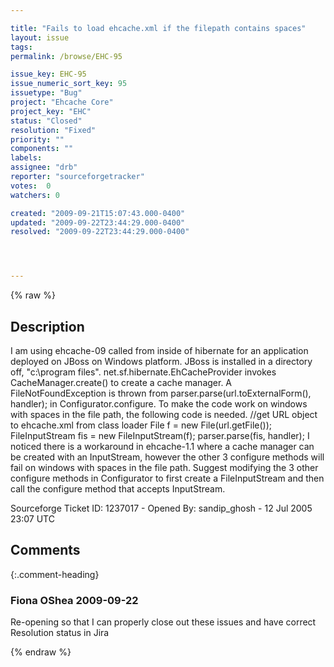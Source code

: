 ```yaml
---

title: "Fails to load ehcache.xml if the filepath contains spaces"
layout: issue
tags: 
permalink: /browse/EHC-95

issue_key: EHC-95
issue_numeric_sort_key: 95
issuetype: "Bug"
project: "Ehcache Core"
project_key: "EHC"
status: "Closed"
resolution: "Fixed"
priority: ""
components: ""
labels: 
assignee: "drb"
reporter: "sourceforgetracker"
votes:  0
watchers: 0

created: "2009-09-21T15:07:43.000-0400"
updated: "2009-09-22T23:44:29.000-0400"
resolved: "2009-09-22T23:44:29.000-0400"




---
```


{% raw %}

## Description

<div markdown="1" class="description">

I am using ehcache-09 called from inside of hibernate
for an application deployed on JBoss on Windows
platform. JBoss is installed in a directory off,
"c:\program files". net.sf.hibernate.EhCacheProvider
invokes CacheManager.create() to create a cache
manager. A FileNotFoundException is thrown from
parser.parse(url.toExternalForm(), handler);
in Configurator.configure.
To make the code work on windows with spaces in the
file path, the following code is needed.
           //get URL object to ehcache.xml from class
loader
    File f = new File(url.getFile());
    FileInputStream fis = new FileInputStream(f);
           parser.parse(fis, handler);
I noticed there is a workaround in ehcache-1.1 where a
cache manager can be created with an InputStream,
however the other 3 configure methods will fail on
windows with spaces in the file path. Suggest modifying
the 3 other configure methods in Configurator to first
create a FileInputStream and then call the configure
method that accepts InputStream.

Sourceforge Ticket ID: 1237017 - Opened By: sandip\_ghosh - 12 Jul 2005 23:07 UTC

</div>

## Comments


{:.comment-heading}
### **Fiona OShea** <span class="date">2009-09-22</span>

<div markdown="1" class="comment">

Re-opening so that I can properly close out these issues and have correct Resolution status in Jira

</div>



{% endraw %}
